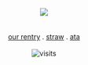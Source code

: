 <div align=center><img src="https://noneofurbuisnessgrraaaa.carrd.co/assets/images/gallery02/eeba7401.png?v=6a5aea1a">
<div align=center> <br></br>
<a href="https://rentry.co/digitalcollective" rel="nofollow">our rentry</a> . 
<a href="https://missingt3xture.straw.page" rel="nofollow">straw</a> . 
<a href="https://magentaneon.atabook.org/" rel="nofollow">ata</a>  
<br></br>


<img src="https://visit-counter.vercel.app/counter.png?page=https%3A%2F%2Fgithub.com%2Fmagentaneon&s=30&c=e911ee&bg=240024&no=4&ff=digi&tb=total+gays%3A+&ta=" alt="visits">
